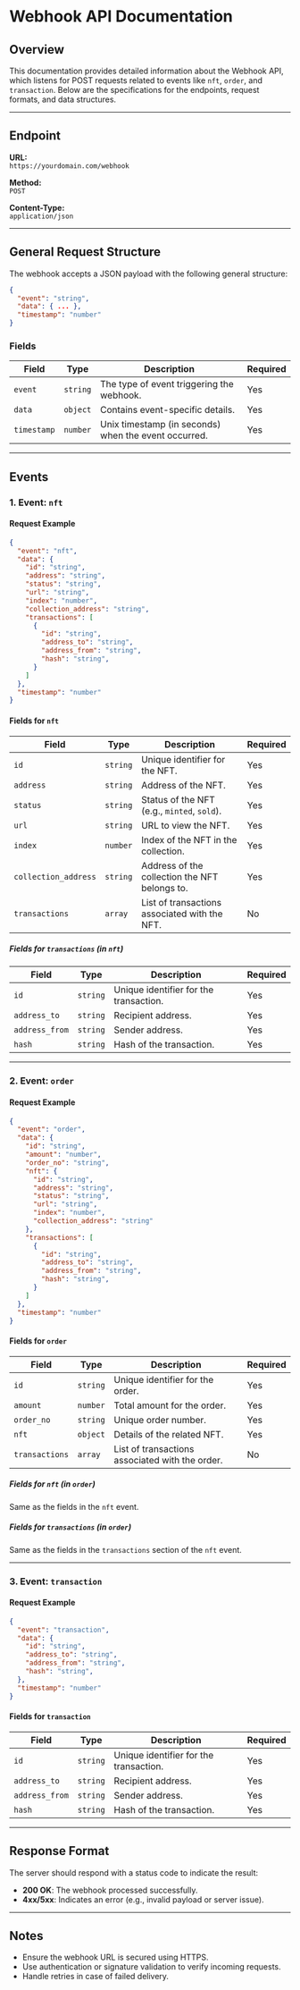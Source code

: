 # Webhook API Documentation

## Overview

This documentation provides detailed information about the Webhook API, which listens for POST requests related to events like `nft`, `order`, and `transaction`. Below are the specifications for the endpoints, request formats, and data structures.

---

## Endpoint

**URL:**  
`https://yourdomain.com/webhook`

**Method:**  
`POST`

**Content-Type:**  
`application/json`

---

## General Request Structure

The webhook accepts a JSON payload with the following general structure:

```json
{
  "event": "string",
  "data": { ... },
  "timestamp": "number"
}
```

### Fields

| Field       | Type       | Description                                     | Required |
|-------------|------------|-------------------------------------------------|----------|
| `event`     | `string`   | The type of event triggering the webhook.      | Yes      |
| `data`      | `object`   | Contains event-specific details.               | Yes      |
| `timestamp` | `number`   | Unix timestamp (in seconds) when the event occurred. | Yes      |

---

## Events

### 1. Event: `nft`

#### Request Example

```json
{
  "event": "nft",
  "data": {
    "id": "string",
    "address": "string",
    "status": "string",
    "url": "string",
    "index": "number",
    "collection_address": "string",
    "transactions": [
      {
        "id": "string",
        "address_to": "string",
        "address_from": "string",
        "hash": "string",
      }
    ]
  },
  "timestamp": "number"
}
```

#### Fields for `nft`

| Field                 | Type       | Description                                     | Required |
|-----------------------|------------|-------------------------------------------------|----------|
| `id`                 | `string`   | Unique identifier for the NFT.                | Yes      |
| `address`            | `string`   | Address of the NFT.                           | Yes      |
| `status`             | `string`   | Status of the NFT (e.g., `minted`, `sold`).   | Yes      |
| `url`                | `string`   | URL to view the NFT.                          | Yes      |
| `index`              | `number`   | Index of the NFT in the collection.           | Yes      |
| `collection_address` | `string`   | Address of the collection the NFT belongs to. | Yes      |
| `transactions`       | `array`    | List of transactions associated with the NFT. | No       |

##### Fields for `transactions` (in `nft`)

| Field            | Type       | Description                              | Required |
|------------------|------------|------------------------------------------|----------|
| `id`             | `string`   | Unique identifier for the transaction.  | Yes      |
| `address_to`     | `string`   | Recipient address.                       | Yes      |
| `address_from`   | `string`   | Sender address.                          | Yes      |
| `hash`           | `string`   | Hash of the transaction.                 | Yes      |

---

### 2. Event: `order`

#### Request Example

```json
{
  "event": "order",
  "data": {
    "id": "string",
    "amount": "number",
    "order_no": "string",
    "nft": {
      "id": "string",
      "address": "string",
      "status": "string",
      "url": "string",
      "index": "number",
      "collection_address": "string"
    },
    "transactions": [
      {
        "id": "string",
        "address_to": "string",
        "address_from": "string",
        "hash": "string",
      }
    ]
  },
  "timestamp": "number"
}
```

#### Fields for `order`

| Field           | Type       | Description                                    | Required |
|------------------|------------|------------------------------------------------|----------|
| `id`            | `string`   | Unique identifier for the order.              | Yes      |
| `amount`        | `number`   | Total amount for the order.                   | Yes      |
| `order_no`      | `string`   | Unique order number.                          | Yes      |
| `nft`           | `object`   | Details of the related NFT.                   | Yes      |
| `transactions`  | `array`    | List of transactions associated with the order. | No       |

##### Fields for `nft` (in `order`)

Same as the fields in the `nft` event.

##### Fields for `transactions` (in `order`)

Same as the fields in the `transactions` section of the `nft` event.

---

### 3. Event: `transaction`

#### Request Example

```json
{
  "event": "transaction",
  "data": {
    "id": "string",
    "address_to": "string",
    "address_from": "string",
    "hash": "string",
  },
  "timestamp": "number"
}
```

#### Fields for `transaction`

| Field           | Type       | Description                                   | Required |
|------------------|------------|-----------------------------------------------|----------|
| `id`            | `string`   | Unique identifier for the transaction.       | Yes      |
| `address_to`    | `string`   | Recipient address.                           | Yes      |
| `address_from`  | `string`   | Sender address.                              | Yes      |
| `hash`          | `string`   | Hash of the transaction.                     | Yes      |

---

## Response Format

The server should respond with a status code to indicate the result:

- **200 OK**: The webhook processed successfully.
- **4xx/5xx**: Indicates an error (e.g., invalid payload or server issue).

---

## Notes

- Ensure the webhook URL is secured using HTTPS.
- Use authentication or signature validation to verify incoming requests.
- Handle retries in case of failed delivery.

